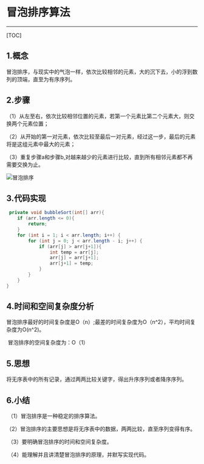 # 冒泡排序算法 #

------

[TOC]

## 1.概念

​	冒泡排序，与现实中的气泡一样，依次比较相邻的元素，大的沉下去，小的浮到数列的顶端，直至为有序序列。

## 2.步骤

（1）从左至右，依次比较相邻位置的元素，若第一个元素比第二个元素大，则交换两个元素位置；

（2）从开始的第一对元素，依次比较至最后一对元素，经过这一步，最后的元素将是这组元素中最大的元素；

（3）重复步骤a和步骤b,对越来越少的元素进行比较，直到所有相邻元素都不再需要交换为止。

![冒泡排序](C:\Users\jiajia2320\Documents\GitHub\study\3.Algorithm\冒泡排序.png)

## 3.代码实现

```java
 private void bubbleSort(int[] arr){
    if (arr.length <= 0){
        return;
    }
    for (int i = 1; i < arr.length; i++) {
        for (int j = 0; j < arr.length - i; j++) {
            if (arr[j] > arr[j+1]){
                int temp = arr[j];
                arr[j] = arr[j+1];
                arr[j+1] = temp;
            }
        }
    }
}
```



## 4.时间和空间复杂度分析

​	冒泡排序最好的时间复杂度是O（n）;最差的时间复杂度为O（n^2），平均时间复杂度为O(n^2)。

​    冒泡排序的空间复杂度为：O（1）

## 5.思想

​	将无序表中的所有记录，通过两两比较关键字，得出升序序列或者降序序列。

## 6.小结

​	（1）冒泡排序是一种稳定的排序算法。

​	（2）冒泡排序的主要思想是将无序表中的数据，两两比较，直至序列变得有序。

​	（3）要明确冒泡排序的时间和空间复杂度。

​	（4）能理解并且讲清楚冒泡排序的原理，并默写实现代码。

​	


​	